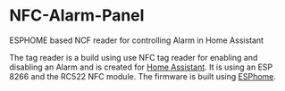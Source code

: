 # NFC-Alarm-Panel
ESPHOME based NCF reader for controlling Alarm in Home Assistant

The tag reader is a build using use NFC tag reader for enabling and disabling an Alarm and is created for [Home Assistant](https://www.home-assistant.io). It is using an ESP 8266 and the RC522 NFC module. The firmware is built using [ESPhome](https://www.esphome.io).
